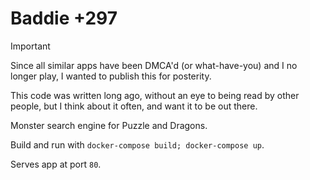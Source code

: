 # Baddie +297

> [!IMPORTANT]
> Since all similar apps have been DMCA'd (or what-have-you) and I no longer play, I wanted to publish this for posterity.
> 
> This code was written long ago, without an eye to being read by other people, but I think about it often, and want it to be out there.

Monster search engine for Puzzle and Dragons.

Build and run with `docker-compose build; docker-compose up`.

Serves app at port `80`.
